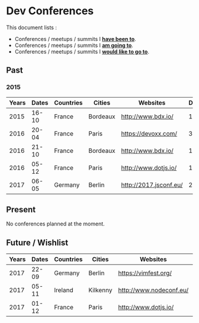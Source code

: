 # Dev Conferences

This document lists :

- Conferences / meetups / summits I **[have been to](#past)**.
- Conferences / meetups / summits I **[am going to](#present)**.
- Conferences / meetups / summits I **[would like to go to](#future--wishlist)**.

## Past

### 2015

Years | Dates | Countries | Cities    | Websites                     | Durations
------|-------|-----------|-----------|------------------------------|----------
2015  | 16-10 | France    | Bordeaux  | http://www.bdx.io/           | 1 day
2016  | 20-04 | France    | Paris     | https://devoxx.com/          | 3 days
2016  | 21-10 | France    | Bordeaux  | http://www.bdx.io/           | 1 day
2016  | 05-12 | France    | Paris     | http://www.dotjs.io/         | 1 day
2017  | 06-05 | Germany   | Berlin    | http://2017.jsconf.eu/       | 2 days

## Present

No conferences planned at the moment.

## Future / Wishlist

Years | Dates | Countries | Cities    | Websites                     | Durations
------|-------|-----------|-----------|------------------------------|----------
2017  | 22-09 | Germany   | Berlin    | https://vimfest.org/         | 2 days
2017  | 05-11 | Ireland   | Kilkenny  | http://www.nodeconf.eu/      | 3 days
2017  | 01-12 | France    | Paris     | http://www.dotjs.io/         | 1 day
